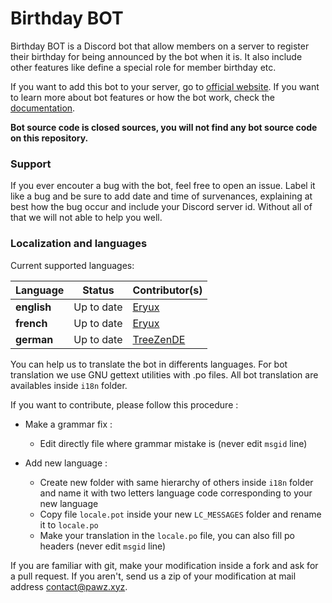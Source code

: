 # Birthday BOT

Birthday BOT is a Discord bot that allow members on a server to register their birthday for being announced by the bot when it is. It also include other features like define a special role for member birthday etc.

If you want to add this bot to your server, go to [official website](http://birthdaybot.pawz.xyz/).
If you want to learn more about bot features or how the bot work, check the [documentation](http://birthdaybot.pawz.xyz/guide.html).


**Bot source code is closed sources, you will not find any bot source code on this repository.**


### Support

If you ever encouter a bug with the bot, feel free to open an issue. Label it like a bug and be sure to add date and time of survenances, explaining at best how the bug occur and include your Discord server id. Without all of that we will not able to help you well.


### Localization and languages

Current supported languages:

Language | Status | Contributor(s)
--- | --- | ---
**english** | Up to date | [Eryux](https://github.com/Eryux)
**french** | Up to date | [Eryux](https://github.com/Eryux)
**german** | Up to date | [TreeZenDE](https://github.com/TreeZenDE)

You can help us to translate the bot in differents languages. 
For bot translation we use GNU gettext utilities with .po files. All bot translation are availables inside `i18n` folder.

If you want to contribute, please follow this procedure :

- Make a grammar fix :

    * Edit directly file where grammar mistake is (never edit `msgid` line)

- Add new language :

    * Create new folder with same hierarchy of others inside `i18n` folder and name it with two letters language code corresponding to your new language
    * Copy file `locale.pot` inside your new `LC_MESSAGES` folder and rename it to `locale.po`
    * Make your translation in the `locale.po` file, you can also fill po headers (never edit `msgid` line)


If you are familiar with git, make your modification inside a fork and ask for a pull request. 
If you aren't, send us a zip of your modification at mail address contact@pawz.xyz.
